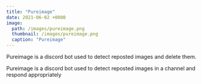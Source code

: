 ```yaml
---
title: "Pureimage"
date: 2021-06-02 +0000
image: 
  path: /images/pureimage.png
  thumbnail: /images/pureimage.png
  caption: "Pureimage"
---
```


Pureimage is a discord bot used to detect reposted images and delete them.

Pureimage is a discord bot used to detect reposted images in a channel and respond appropriately
